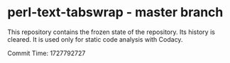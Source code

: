 # perl-text-tabswrap - master branch

This repository contains the frozen state of the repository.
Its history is cleared. It is used only for static code
analysis with Codacy.

Commit Time: 1727792727